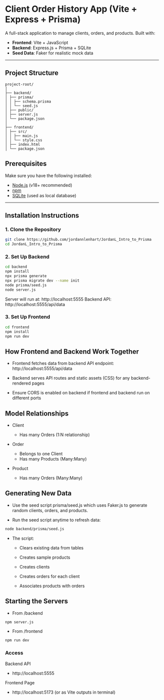 # Client Order History App (Vite + Express + Prisma)

A full-stack application to manage clients, orders, and products. Built with:

- **Frontend**: Vite + JavaScript
- **Backend**: Express.js + Prisma + SQLite
- **Seed Data**: Faker for realistic mock data

---

## Project Structure
```
project-root/
│
├── backend/
│ ├── prisma/
│ │ ├── schema.prisma
│ │ └── seed.js
│ ├── public/
│ ├── server.js
│ └── package.json
│
├── frontend/
│ ├── src/
│ │ ├── main.js
│ │ └── style.css
│ ├── index.html
│ └── package.json
```

## Prerequisites

Make sure you have the following installed:

- [Node.js](https://nodejs.org/) (v18+ recommended)
- [npm](https://www.npmjs.com/)
- [SQLite](https://www.sqlite.org/) (used as local database)

---

## Installation Instructions

### 1. Clone the Repository

```bash
git clone https://github.com/jordannlenhart/JordanL_Intro_to_Prisma
cd JordanL_Intro_to_Prisma
```

### 2. Set Up Backend
```bash
cd backend
npm install
npx prisma generate
npx prisma migrate dev --name init
node prisma/seed.js
node server.js
```

Server will run at: http://localhost:5555
Backend API: http://localhost:5555/api/data

### 3. Set Up Frontend
```bash
cd frontend
npm install
npm run dev
```

## How Frontend and Backend Work Together
- Frontend fetches data from backend API endpoint:
http://localhost:5555/api/data

- Backend serves API routes and static assets (CSS) for any backend-rendered pages

- Ensure CORS is enabled on backend if frontend and backend run on different ports

## Model Relationships
- Client
    - Has many Orders (1:N relationship)

- Order
    - Belongs to one Client
    - Has many Products (Many:Many)

- Product
    - Has many Orders (Many:Many)

## Generating New Data
- Use the seed script prisma/seed.js which uses Faker.js to generate random clients, orders, and products.

- Run the seed script anytime to refresh data:

``` bash
node backend/prisma/seed.js
```
- The script:

    - Clears existing data from tables

    - Creates sample products

    - Creates clients

    - Creates orders for each client

    - Associates products with orders

## Starting the Servers
- From /backend 
```bash
npm server.js
```
- From /frontend 
```bash
npm run dev
```
### Access
Backend API
- http://localhost:5555

Frontend Page
- http://localhost:5173 (or as Vite outputs in terminal)